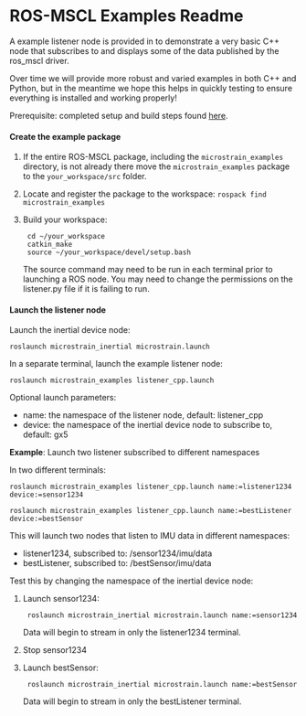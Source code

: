 # ROS-MSCL Examples Readme

A example listener node is provided in to demonstrate a very basic C++ node that subscribes to and displays some of the data published by the ros_mscl driver.

Over time we will provide more robust and varied examples in both C++ and Python, but in the meantime we hope this helps in quickly testing to ensure everything is installed and working properly!

Prerequisite: completed setup and build steps found [here](https://github.com/LORD-MicroStrain/ROS-MSCL).

#### Create the example package
1. If the entire ROS-MSCL package, including the `microstrain_examples` directory, is not already there move the `microstrain_examples` package to the `your_workspace/src` folder.

2. Locate and register the package to the workspace: `rospack find microstrain_examples`

3. Build your workspace:
        
        cd ~/your_workspace
        catkin_make
        source ~/your_workspace/devel/setup.bash
   The source command may need to be run in each terminal prior to launching a ROS node.
   You may need to change the permissions on the listener.py file if it is failing to run.


#### Launch the listener node
Launch the inertial device node:
            
    roslaunch microstrain_inertial microstrain.launch

In a separate terminal, launch the example listener node:

    roslaunch microstrain_examples listener_cpp.launch

Optional launch parameters:
- name: the namespace of the listener node, default: listener_cpp
- device: the namespace of the inertial device node to subscribe to, default: gx5


**Example**: Launch two listener subscribed to different namespaces

In two different terminals:
    
    roslaunch microstrain_examples listener_cpp.launch name:=listener1234 device:=sensor1234

    roslaunch microstrain_examples listener_cpp.launch name:=bestListener device:=bestSensor
This will launch two nodes that listen to IMU data in different namespaces:
- listener1234, subscribed to: /sensor1234/imu/data
- bestListener, subscribed to: /bestSensor/imu/data

Test this by changing the namespace of the inertial device node:
1. Launch sensor1234:

        roslaunch microstrain_inertial microstrain.launch name:=sensor1234
    Data will begin to stream in only the listener1234 terminal.
2. Stop sensor1234
3. Launch bestSensor:

        roslaunch microstrain_inertial microstrain.launch name:=bestSensor
    Data will begin to stream in only the bestListener terminal.
